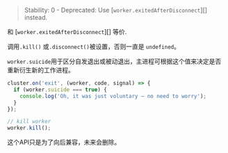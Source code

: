 <!-- YAML
added: v0.7.0
deprecated: v6.0.0
changes:
  - version: v7.0.0
    pr-url: https://github.com/nodejs/node/pull/3747
    description: Accessing this property will now emit a deprecation warning.
-->

> Stability: 0 - Deprecated: Use [`worker.exitedAfterDisconnect`][] instead.

和 [`worker.exitedAfterDisconnect`][] 等价.

调用`.kill()` 或`.disconnect()`被设置，否则一直是 `undefined`。

 `worker.suicide`用于区分自发退出或被动退出，主进程可根据这个值来决定是否重新衍生新的工作进程。

```js
cluster.on('exit', (worker, code, signal) => {
  if (worker.suicide === true) {
    console.log('Oh, it was just voluntary – no need to worry');
  }
});

// kill worker
worker.kill();
```

这个API只是为了向后兼容，未来会删除。

